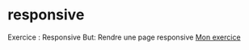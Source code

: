 # responsive
 
 Exercice : Responsive
But: Rendre une page responsive
[Mon exercice](https://tanguyiglesias.github.io/responsive/)